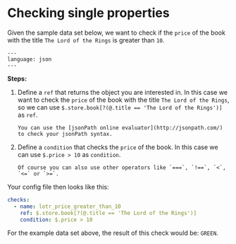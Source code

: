 # Checking single properties

Given the sample data set below, we want to check if the `price` of the book with the title `The Lord of the Rings` is greater than `10`.

```{literalinclude} resources/store.json
---
language: json
---
```

**Steps:**

1. Define a `ref` that returns the object you are interested in. In this case we want to check the `price` of the book with the title `The Lord of the Rings`, so we can use `$.store.book[?(@.title == 'The Lord of the Rings')]` as `ref`.

    ```{note}
    You can use the [jsonPath online evaluator](http://jsonpath.com/) to check your jsonPath syntax.
    ```

2. Define a `condition` that checks the `price` of the book. In this case we can use `$.price > 10` as `condition`.

    ```{note}
    Of course you can also use other operators like `===`, `!==`, `<`, `<=` or `>=`.
    ```

Your config file then looks like this:

```yaml
checks:
  - name: lotr_price_greater_than_10
    ref: $.store.book[?(@.title == 'The Lord of the Rings')]
    condition: $.price > 10
```

For the example data set above, the result of this check would be: `GREEN`.

